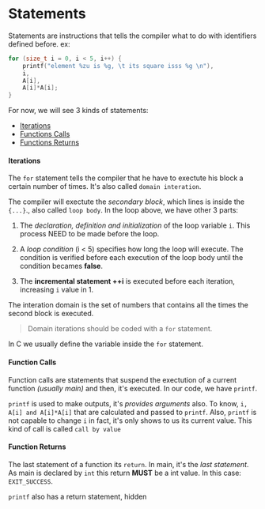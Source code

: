 # Statements

Statements are instructions that tells the compiler what to do with identifiers defined before.
ex:

```c
for (size_t i = 0, i < 5, i++) {
    printf("element %zu is %g, \t its square isss %g \n"),
    i,
    A[i],
    A[i]*A[i];
}
```
For now, we will see 3 kinds of statements:
- [Iterations](#iterations)
- [Functions Calls](#function-calls)
- [Functions Returns](#function-returns)

#### Iterations
The `for` statement tells the compiler that he have to exectute his block a certain number of times. It's also called `domain interation`.

The compiler will exectute the *secondary block*, which lines is inside the `{...}`., also called `loop body`. In the loop above, we have other 3 parts:
1. The *declaration, definition and initialization* of the loop variable `i`. This process NEED to be made before the loop.

2. A *loop condition*  (i < 5) specifies how long the loop will execute. The condition is verified before each execution of the loop body until the condition becames **false**.

3. The **incremental statement ++i** is executed before each iteration, increasing `i` value in 1.

The interation domain is the set of numbers that contains all the times the second block is executed.
> Domain iterations should be coded with a `for` statement.

In C we usually define the variable inside the `for` statement.

#### Function Calls

Function calls are statements that suspend the exectution of a current function *(usually main)* and then, it's executed.
In our code, we have `printf`.

`printf` is used to make outputs, it's *provides arguments* also. To know, `i, A[i] and A[i]*A[i]` that are calculated and passed to `printf`. Also, `printf` is not capable to change `i` in fact, it's only shows to us its current value. This kind of call is called `call by value`

#### Function Returns

The last statement of a function its `return`. In main, it's the *last statement*. As main is declared by `int` this return **MUST** be a int value. In this case: `EXIT_SUCCESS`.

`printf` also has a return statement, hidden

